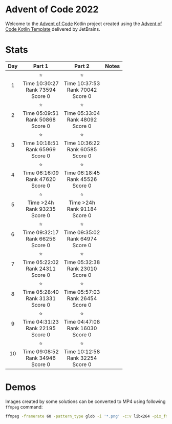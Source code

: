 # Advent of Code 2022

Welcome to the [Advent of Code](https://adventofcode.com) Kotlin project created using
the [Advent of Code Kotlin Template](https://github.com/kotlin-hands-on/advent-of-code-kotlin-template)
delivered by JetBrains.

# Stats

| Day |                       Part 1                       |                       Part 2                       | Notes |
|:---:|:--------------------------------------------------:|:--------------------------------------------------:|-------|
|  1  | ⭐ <br/> Time 10:30:27 <br/>Rank 73594<br/> Score 0 | ⭐ <br/> Time 10:37:53 <br/>Rank 70042<br/> Score 0 ||
|  2  | ⭐ <br/> Time 05:09:51 <br/>Rank 50868<br/> Score 0 | ⭐ <br/> Time 05:33:04 <br/>Rank 48092<br/> Score 0 ||
|  3  | ⭐ <br/> Time 10:18:51 <br/>Rank 65969<br/> Score 0 | ⭐ <br/> Time 10:36:22 <br/>Rank 60585<br/> Score 0 ||
|  4  | ⭐ <br/> Time 06:16:09 <br/>Rank 47620<br/> Score 0 | ⭐ <br/> Time 06:18:45 <br/>Rank 45526<br/> Score 0 ||
|  5  |   ⭐ <br/> Time >24h <br/>Rank 93235<br/> Score 0   |   ⭐ <br/> Time >24h <br/>Rank 91184<br/> Score 0   ||
|  6  | ⭐ <br/> Time 09:32:17 <br/>Rank 66256<br/> Score 0 | ⭐ <br/> Time 09:35:02 <br/>Rank 64974<br/> Score 0 ||
|  7  | ⭐ <br/> Time 05:22:02 <br/>Rank 24311<br/> Score 0 | ⭐ <br/> Time 05:32:38 <br/>Rank 23010<br/> Score 0 ||
|  8  | ⭐ <br/> Time 05:28:40 <br/>Rank 31331<br/> Score 0 | ⭐ <br/> Time 05:57:03 <br/>Rank 26454<br/> Score 0 ||
|  9  | ⭐ <br/> Time 04:31:23 <br/>Rank 22195<br/> Score 0 | ⭐ <br/> Time 04:47:08 <br/>Rank 16030<br/> Score 0 ||
| 10  | ⭐ <br/> Time 09:08:52 <br/>Rank 34946<br/> Score 0 | ⭐ <br/> Time 10:12:58 <br/>Rank 32254<br/> Score 0 ||

# Demos

Images created by some solutions can be converted to MP4 using following `ffmpeg` command:

```bash
ffmpeg -framerate 60 -pattern_type glob -i '*.png' -c:v libx264 -pix_fmt yuv420p -vf "pad=ceil(iw/2)*2:ceil(ih/2)*2:color=white" out.mp4
```
